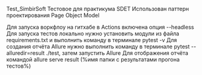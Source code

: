Test_SimbirSoft
Тестовое для практикума SDET
Использован паттерн проектирования Page Object Model

Для запуска воркфлоу на гитхабе в Actions включена опция --headless
Для запуска тестов локально нужно установить модули из файла requirements.txt и выполнить команду в терминале pytest -v
Для создания отчёта Allure нужно выполнить команду в терминале pytest --alluredir=result ./test, затем запустить Allure Для отображения отчёта командой allure serve result (%имя папки с результатами прогона тестов%)
